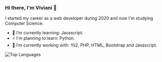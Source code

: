 ### Hi there, I'm Viviani 👋

  I started my career as a web developer during 2020 and now I'm studying Computer Science.
  
- 🌱 I’m currently learning: Javascript.
- ⚡ I'm planning to learn: Python.
- 🔭 I’m currently working with: Yii2, PHP, HTML, Bootstrap and Javascript.

<!--
**VivianiMartins/VivianiMartins** is a ✨ _special_ ✨ repository because its `README.md` (this file) appears on your GitHub profile.

Here are some ideas to get you started:

- 🔭 I’m currently working on ...
- 🌱 I’m currently learning ...
- 👯 I’m looking to collaborate on ...
- 🤔 I’m looking for help with ...
- 💬 Ask me about ...
- 📫 How to reach me: ...
- 😄 Pronouns: ...
- ⚡ Fun fact: ...
-->

![Top Languages](https://github-readme-stats.vercel.app/api/top-langs/?username=VivianiMartins&layout=compact&custom_title=Linguagens+Mais+Usadas)
